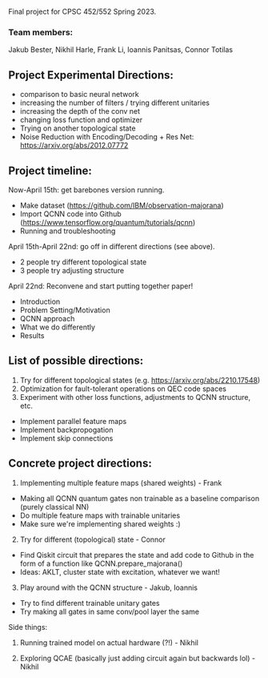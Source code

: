 Final project for CPSC 452/552 Spring 2023.

### Team members:
Jakub Bester, Nikhil Harle, Frank Li, Ioannis Panitsas, Connor Totilas

## Project Experimental Directions:
- comparison to basic neural network
- increasing the number of filters / trying different unitaries
- increasing the depth of the conv net
- changing loss function and optimizer
- Trying on another topological state
- Noise Reduction with Encoding/Decoding + Res Net: https://arxiv.org/abs/2012.07772

## Project timeline:
Now-April 15th: get barebones version running.
- Make dataset (https://github.com/IBM/observation-majorana)
- Import QCNN code into Github (https://www.tensorflow.org/quantum/tutorials/qcnn)
- Running and troubleshooting

April 15th-April 22nd: go off in different directions (see above). 
- 2 people try different topological state
- 3 people try adjusting structure

April 22nd: Reconvene and start putting together paper!
- Introduction
- Problem Setting/Motivation
- QCNN approach
- What we do differently
- Results

## List of possible directions:
1. Try for different topological states (e.g. https://arxiv.org/abs/2210.17548)
2. Optimization for fault-tolerant operations on QEC code spaces
3. Experiment with other loss functions, adjustments to QCNN structure, etc.
- Implement parallel feature maps
- Implement backpropogation
- Implement skip connections


## Concrete project directions:
1. Implementing multiple feature maps (shared weights) - Frank
  - Making all QCNN quantum gates non trainable as a baseline comparison (purely classical NN)
  - Do multiple feature maps with trainable unitaries
  - Make sure we're implementing shared weights :)
  
2. Try for different (topological) state - Connor
  - Find Qiskit circuit that prepares the state and add code to Github in the form of a function like QCNN.prepare_majorana()
  - Ideas: AKLT, cluster state with excitation, whatever we want!
  
3. Play around with the QCNN structure - Jakub, Ioannis
  - Try to find different trainable unitary gates
  - Try making all gates in same conv/pool layer the same
  
Side things:  
1. Running trained model on actual hardware (?!) - Nikhil

2. Exploring QCAE (basically just adding circuit again but backwards lol) - Nikhil
